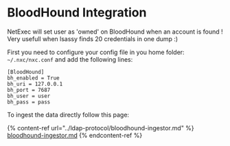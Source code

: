 # BloodHound Integration

NetExec will set user as 'owned' on BloodHound when an account is found ! Very usefull when lsassy finds 20 credentials in one dump :)

First you need to configure your config file in you home folder: `~/.nxc/nxc.conf` and add the following lines:

```
[BloodHound]
bh_enabled = True
bh_uri = 127.0.0.1
bh_port = 7687
bh_user = user
bh_pass = pass
```

To ingest the data directly follow this page:

{% content-ref url="../ldap-protocol/bloodhound-ingestor.md" %}
[bloodhound-ingestor.md](../ldap-protocol/bloodhound-ingestor.md)
{% endcontent-ref %}
